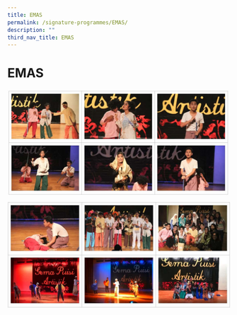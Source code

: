 ```yaml
---
title: EMAS
permalink: /signature-programmes/EMAS/
description: ""
third_nav_title: EMAS
---
```

# EMAS
![](/images/Signature%20Programmes/1-15.jpg)

![](/images/Signature%20Programmes/2-8.jpg)